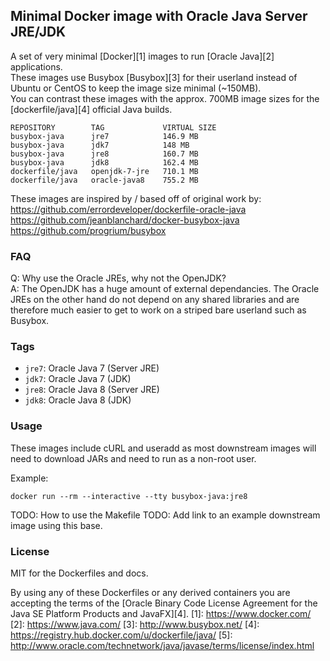 ## Minimal Docker image with Oracle Java Server JRE/JDK

A set of very minimal [Docker][1] images to run [Oracle Java][2] applications.<br>
These images use Busybox [Busybox][3] for their userland instead of Ubuntu or CentOS to keep the image size minimal (~150MB).<br>
You can contrast these images with the approx. 700MB image sizes for the [dockerfile/java][4] official Java builds.

```
REPOSITORY        TAG             VIRTUAL SIZE
busybox-java      jre7            146.9 MB
busybox-java      jdk7            148 MB
busybox-java      jre8            160.7 MB
busybox-java      jdk8            162.4 MB
dockerfile/java   openjdk-7-jre   710.1 MB
dockerfile/java   oracle-java8    755.2 MB
```

These images are inspired by / based off of original work by:<br>
https://github.com/errordeveloper/dockerfile-oracle-java<br>
https://github.com/jeanblanchard/docker-busybox-java<br>
https://github.com/progrium/busybox<br>

### FAQ
Q: Why use the Oracle JREs, why not the OpenJDK?<br>
A: The OpenJDK has a huge amount of external dependancies. The Oracle JREs on the other hand do not depend on any shared libraries and are therefore much easier to get to work on a striped bare userland such as Busybox.<br>

### Tags

* `jre7`: Oracle Java 7 (Server JRE)
* `jdk7`: Oracle Java 7 (JDK)
* `jre8`: Oracle Java 8 (Server JRE)
* `jdk8`: Oracle Java 8 (JDK)

### Usage
These images include cURL and useradd as most downstream images will need to download JARs and need to run as a non-root user.<br>

Example:
```shell
docker run --rm --interactive --tty busybox-java:jre8
```
TODO: How to use the Makefile
TODO: Add link to an example downstream image using this base.

### License
MIT for the Dockerfiles and docs.

By using any of these Dockerfiles or any derived containers you are accepting the terms of the [Oracle Binary Code License Agreement for the Java SE Platform Products and JavaFX][4].
  [1]: https://www.docker.com/
  [2]: https://www.java.com/
  [3]: http://www.busybox.net/
  [4]: https://registry.hub.docker.com/u/dockerfile/java/
  [5]: http://www.oracle.com/technetwork/java/javase/terms/license/index.html
